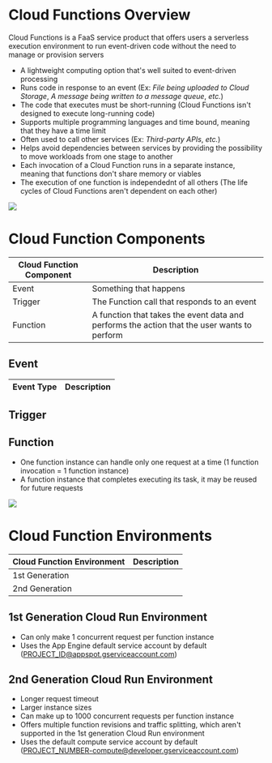 # Cloud Functions Overview

Cloud Functions is a FaaS service product that offers users a serverless execution environment to run event-driven code without the need to manage or provision servers

* A lightweight computing option that's well suited to event-driven processing
* Runs code in response to an event (Ex: *File being uploaded to Cloud Storage*, *A message being written to a message queue*, *etc.*)
* The code that executes must be short-running (Cloud Functions isn't designed to execute long-running code)
* Supports multiple programming languages and time bound, meaning that they have a time limit
* Often used to call other services (Ex: *Third-party APIs*, *etc.*)
* Helps avoid dependencies between services by providing the possibility to move workloads from one stage to another
* Each invocation of a Cloud Function runs in a separate instance, meaning that functions don't share memory or viables
* The execution of one function is independednt of all others (The life cycles of Cloud Functions aren't dependent on each other)

![](https://github.com/JonmarCorpuz/SecondBrain/blob/main/Assets/Whitespace.png)

# Cloud Function Components

| Cloud Function Component | Description |
| --- | --- |
| Event | Something that happens |
| Trigger | The Function call that responds to an event | 
| Function | A function that takes the event data and performs the action that the user wants to perform |

## Event 

| Event Type | Description |
| --- | --- |

## Trigger 

## Function

* One function instance can handle only one request at a time (1 function invocation = 1 function instance)
* A function instance that completes executing its task, it may be reused for future requests

![](https://github.com/JonmarCorpuz/SecondBrain/blob/main/Assets/Whitespace.png)

# Cloud Function Environments

| Cloud Function Environment | Description |
| --- | --- |
| 1st Generation | |
| 2nd Generation | |

## 1st Generation Cloud Run Environment

* Can only make 1 concurrent request per function instance
* Uses the App Engine default service account by default (PROJECT_ID@appspot.gserviceaccount.com)

## 2nd Generation Cloud Run Environment

* Longer request timeout
* Larger instance sizes
* Can make up to 1000 concurrent requests per function instance
* Offers multiple function revisions and traffic splitting, which aren't supported in the 1st generation Cloud Run environment
* Uses the default compute service account by default (PROJECT_NUMBER-compute@developer.gserviceaccount.com)
